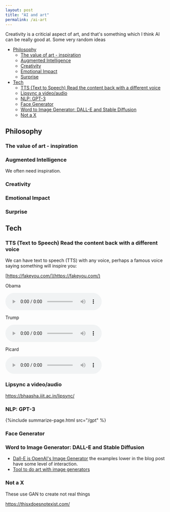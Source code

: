 ```yaml
---
layout: post
title: "AI and art"
permalink: /ai-art
---
```


Creativity is a criticial aspect of art, and that's something which I think AI can be really good at. Some very random ideas

<!-- prettier-ignore-start -->
<!-- vim-markdown-toc GFM -->

- [Philosophy](#philosophy)
    - [The value of art - inspiration](#the-value-of-art---inspiration)
    - [Augmented Intelligence](#augmented-intelligence)
    - [Creativity](#creativity)
    - [Emotional Impact](#emotional-impact)
    - [Surprise](#surprise)
- [Tech](#tech)
    - [TTS (Text to Speech) Read the content back with a different voice](#tts-text-to-speech-read-the-content-back-with-a-different-voice)
    - [Lipsync a video/audio](#lipsync-a-videoaudio)
    - [NLP: GPT-3](#nlp-gpt-3)
    - [Face Generator](#face-generator)
    - [Word to Image Generator: DALL-E and Stable Diffusion](#word-to-image-generator-dall-e-and-stable-diffusion)
    - [Not a X](#not-a-x)

<!-- vim-markdown-toc -->
<!-- prettier-ignore-end -->

## Philosophy

### The value of art - inspiration

### Augmented Intelligence

We often need inspiration.

### Creativity

### Emotional Impact

### Surprise

## Tech

### TTS (Text to Speech) Read the content back with a different voice

We can have text to speech (TTS) with any voice, perhaps a famous voice saying something will inspire you:

[https://fakeyou.com/](https://fakeyou.com/)

Obama

<audio controls>
  <source src="https://github.com/idvorkin/blob/raw/master/fake_voices/obama_remember_igor.wav" type="audio/wav">
</audio>

Trump

<audio controls>
  <source src="https://github.com/idvorkin/blob/raw/master/fake_voices/trump_remember_igor.wav" type="audio/wav">
</audio>

Picard

<audio controls>
  <source src="https://github.com/idvorkin/blob/raw/master/fake_voices/picard_remember_igor.wav" type="audio/wav">
</audio>

### Lipsync a video/audio

<https://bhaasha.iiit.ac.in/lipsync/>

### NLP: GPT-3

{%include summarize-page.html src="/gpt" %}

### Face Generator

### Word to Image Generator: DALL-E and Stable Diffusion

* [Dall-E is OpenAI's Image Generator](https://openai.com/blog/dall-e/) the examples lower in the blog post have some level of  interaction.
* [Tool to do art with image generators](https://openart.ai/promptbook)

### Not a X

These use GAN to create not real things

<https://thisxdoesnotexist.com/>
